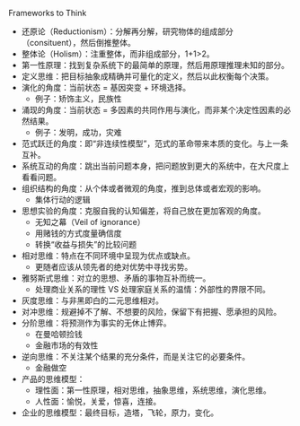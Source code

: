 Frameworks to Think
- 还原论（Reductionism）：分解再分解，研究物体的组成部分（consituent），然后倒推整体。
- 整体论（Holism）：注重整体，而非组成部分，1+1>2。
- 第一性原理：找到复杂系统下的最简单的原理，然后用原理推理未知的部分。
- 定义思维：把目标抽象成精确并可量化的定义，然后以此权衡每个决策。
- 演化的角度：当前状态 = 基因突变 + 环境选择。
    - 例子：矫饰主义，民族性
- 涌现的角度：当前状态 = 多因素的共同作用与演化，而非某个决定性因素的必然结果。
    - 例子：发明，成功，灾难
- 范式跃迁的角度：即“非连续性模型”，范式的革命带来本质的变化。与上一条互补。
- 系统互动的角度：跳出当前问题本身，把问题放到更大的系统中，在大尺度上看看问题。
- 组织结构的角度：从个体或者微观的角度，推到总体或者宏观的影响。
    - 集体行动的逻辑
- 思想实验的角度：克服自我的认知偏差，将自己放在更加客观的角度。
    - 无知之幕（Veil of ignorance）
    - 用赌钱的方式度量确信度
    - 转换“收益与损失”的比较问题
- 相对思维：特点在不同环境中呈现为优点或缺点。
    - 更随者应该从领先者的绝对优势中寻找劣势。
- 雅努斯式思维：对立的思想、矛盾的事物互补而统一。
    - 处理商业关系的理性 VS 处理家庭关系的温情：外部性的界限不同。
- 灰度思维：与非黑即白的二元思维相对。
- 对冲思维：规避掉不了解、不想要的风险，保留下有把握、愿承担的风险。
- 分阶思维：将预测作为事实的无休止博弈。
   - 在曼哈顿捡钱
   - 金融市场的有效性
- 逆向思维：不关注某个结果的充分条件，而是关注它的必要条件。
   - 金融做空
- 产品的思维模型：
    - 理性面：第一性原理，相对思维，抽象思维，系统思维，演化思维。
    - 人性面：愉悦，关爱，惊喜，连接。
- 企业的思维模型：最终目标，造塔，飞轮，原力，变化。